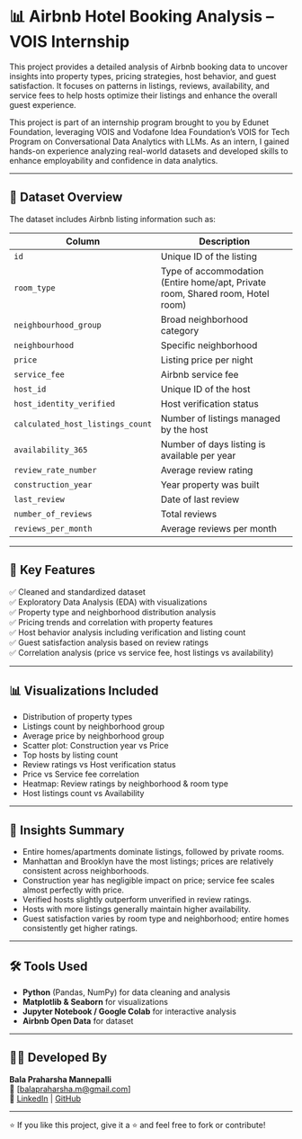 # 📊 Airbnb Hotel Booking Analysis – VOIS Internship

This project provides a detailed analysis of Airbnb booking data to uncover insights into property types, pricing strategies, host behavior, and guest satisfaction. It focuses on patterns in listings, reviews, availability, and service fees to help hosts optimize their listings and enhance the overall guest experience.

This project is part of an internship program brought to you by Edunet Foundation, leveraging VOIS and Vodafone Idea Foundation’s VOIS for Tech Program on Conversational Data Analytics with LLMs. As an intern, I gained hands-on experience analyzing real-world datasets and developed skills to enhance employability and confidence in data analytics.

---

## 📁 Dataset Overview

The dataset includes Airbnb listing information such as:

| Column                         | Description                                              |
|--------------------------------|----------------------------------------------------------|
| `id`                           | Unique ID of the listing                                  |
| `room_type`                     | Type of accommodation (Entire home/apt, Private room, Shared room, Hotel room) |
| `neighbourhood_group`           | Broad neighborhood category                                |
| `neighbourhood`                 | Specific neighborhood                                      |
| `price`                         | Listing price per night                                    |
| `service_fee`                   | Airbnb service fee                                        |
| `host_id`                       | Unique ID of the host                                     |
| `host_identity_verified`        | Host verification status                                   |
| `calculated_host_listings_count`| Number of listings managed by the host                    |
| `availability_365`              | Number of days listing is available per year              |
| `review_rate_number`            | Average review rating                                     |
| `construction_year`             | Year property was built                                   |
| `last_review`                   | Date of last review                                       |
| `number_of_reviews`             | Total reviews                                            |
| `reviews_per_month`             | Average reviews per month                                  |

---

## 📌 Key Features

✅ Cleaned and standardized dataset  
✅ Exploratory Data Analysis (EDA) with visualizations  
✅ Property type and neighborhood distribution analysis  
✅ Pricing trends and correlation with property features  
✅ Host behavior analysis including verification and listing count  
✅ Guest satisfaction analysis based on review ratings  
✅ Correlation analysis (price vs service fee, host listings vs availability)  

---

## 📊 Visualizations Included

- Distribution of property types  
- Listings count by neighborhood group  
- Average price by neighborhood group  
- Scatter plot: Construction year vs Price  
- Top hosts by listing count  
- Review ratings vs Host verification status  
- Price vs Service fee correlation  
- Heatmap: Review ratings by neighborhood & room type  
- Host listings count vs Availability  

---

## 🧠 Insights Summary

- Entire homes/apartments dominate listings, followed by private rooms.  
- Manhattan and Brooklyn have the most listings; prices are relatively consistent across neighborhoods.  
- Construction year has negligible impact on price; service fee scales almost perfectly with price.  
- Verified hosts slightly outperform unverified in review ratings.  
- Hosts with more listings generally maintain higher availability.  
- Guest satisfaction varies by room type and neighborhood; entire homes consistently get higher ratings.  

---

## 🛠️ Tools Used

- **Python** (Pandas, NumPy) for data cleaning and analysis  
- **Matplotlib & Seaborn** for visualizations  
- **Jupyter Notebook / Google Colab** for interactive analysis  
- **Airbnb Open Data** for dataset  

---

## 👨‍💻 Developed By

**Bala Praharsha Mannepalli**  
📧 [balapraharsha.m@gmail.com]  
🔗 [LinkedIn](https://linkedin.com/in/mannepalli-bala-praharsha) | [GitHub](https://github.com/balapraharsha)

---

⭐ If you like this project, give it a ⭐ and feel free to fork or contribute!
